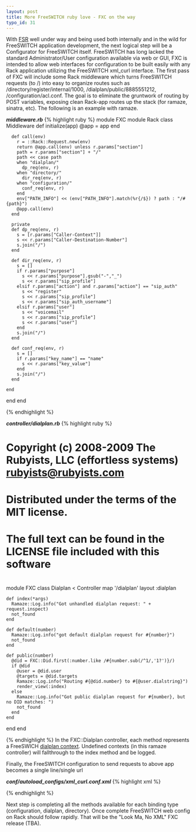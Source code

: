 ```yaml
--- 
layout: post
title: More FreeSWITCH ruby love - FXC on the way
typo_id: 31
---
```

With <a href="http://code.rubyists.com/projects/fs">FSR</a> well under way and being used both internally and in the wild for FreeSWITCH application development, the next logical step will be a Configurator for FreeSWITCH itself.  FreeSWITCH has long lacked the standard Administrator/User configuration available via web or GUI, FXC is intended to allow web interfaces for configuration to be built easily with any Rack application utilizing the FreeSWITCH xml_curl  interface.   The first pass of FXC will include some Rack middleware which turns FreeSWITCH requests (to /) into easy to organize routes such as /directory/register/internal/1000, /dialplan/public/8885551212, /configuration/acl.conf.  The goal is to eliminate the gruntwork of routing by POST variables, exposing clean Rack-app routes up the stack (for ramaze, sinatra, etc).  The following is an example with ramaze.

<strong><em>middleware.rb</em></strong>
{% highlight ruby %}
module FXC
  module Rack
    class Middleware
      def initialize(app)
        @app = app
      end

      def call(env)
        r = ::Rack::Request.new(env)
        return @app.call(env) unless r.params["section"]
        path = r.params["section"] + "/"
        path << case path
        when "dialplan/"
          dp_req(env, r)
        when "directory/"
          dir_req(env, r)
        when "configuration/"
          conf_req(env, r)
        end
        env["PATH_INFO"] << (env["PATH_INFO"].match(%r{/$}) ? path : "/#{path}")
        @app.call(env)
      end

      private
      def dp_req(env, r)
        s = [r.params["Caller-Context"]]
        s << r.params["Caller-Destination-Number"]
        s.join("/")
      end

      def dir_req(env, r)
        s = []
        if r.params["purpose"]
          s << r.params["purpose"].gsub("-","_")
          s << r.params["sip_profile"]
        elsif r.params["action"] and r.params["action"] == "sip_auth"
          s << "register"
          s << r.params["sip_profile"]
          s << r.params["sip_auth_username"]
        elsif r.params["user"]
          s << "voicemail"
          s << r.params["sip_profile"]
          s << r.params["user"]
        end
        s.join("/")
      end

      def conf_req(env, r)
        s = []
        if r.params["key_name"] == "name"
          s << r.params["key_value"]
        end
        s.join("/")
      end

    end
  end
end

{% endhighlight %}

<strong><em>controller/dialplan.rb</em></strong>
{% highlight ruby %}
# Copyright (c) 2008-2009 The Rubyists, LLC (effortless systems) <rubyists@rubyists.com>
# Distributed under the terms of the MIT license.
# The full text can be found in the LICENSE file included with this software
#
module FXC
  class Dialplan < Controller
    map '/dialplan'
    layout :dialplan

    def index(*args)
      Ramaze::Log.info("Got unhandled dialplan request: " + request.inspect)
      not_found
    end

    def default(number)
      Ramaze::Log.info("got default dialplan request for #{number}")
      not_found
    end

    def public(number)
      @did = FXC::Did.first(:number.like /#{number.sub(/^1/,'1?')}/)
      if @did 
        @user = @did.user
        @targets = @did.targets
        Ramaze::Log.info("Routing #{@did.number} to #{@user.dialstring}")
        render_view(:index)
      else
        Ramaze::Log.info("Got public dialplan request for #{number}, but no DID matches: ")
        not_found
      end
    end
  end
end

{% endhighlight %}
In the FXC::Dialplan controller, each method represents a FreeSWICH <a href="http://wiki.freeswitch.org/wiki/Dialplan_XML#Context">dialplan context</a>.  Undefined contexts (in this ramaze controller) will fallthrough to
the index method and be logged.  

Finally,  the FreeSWITCH configuration to send requests to above app becomes a single line/single url

<strong><em>conf/autoload_configs/xml_curl.conf.xml</em></strong>
{% highlight xml %}

<configuration name="xml_curl.conf" description="cURL XML Gateway">
  <bindings>
    <binding name="fxc">
      <param name="gateway-url" value="http://127.0.0.1:9292/" bindings="configuration|directory|dialplan"/>
    </binding>
  </bindings>
</configuration>

{% endhighlight %}

Next step is completing all the methods available for each binding type (configuration, dialplan, directory).  Once complete FreeSWITCH web config on Rack should follow rapidly.  That will be the "Look Ma, No XML" FXC release (TBA). 

